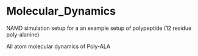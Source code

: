 # Molecular_Dynamics
NAMD simulation setup for a an example setup of polypeptide (12 residue poly-alanine)

All atom molecular dynamics of Poly-ALA
